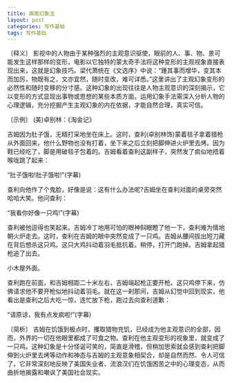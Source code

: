 ```yaml
---
title: 画面幻象法
layout: post
categories: 写作基础
tags: 写作基础
---
```


〔释义〕 影视中的人物由于某种强烈的主观意识驱使，眼前的人、事、物、景可能发生这样那样的变形，电影以它独特的蒙太奇手法将这种变形的主观视象直接表现出来，这就是幻象技巧。梁代萧统在《文选序》中说：“踵其事而增华，变其本而加厉，物既有之，文亦宜然，随时变改，难可详悉。”这里讲出了主观幻象变形的必然性和随时变移的分寸感。这种幻象的出现往往是人物主观意识的深刻揭示，它以变形的方式显现出事物或思想的某些本质方面。运用幻象手法需深入分析人物的心理逻辑，充分挖掘产生主观幻象的内在依据，才能自然合理，真实可信。

〔示例〕 (美)卓别林：《淘金记》

吉姆因为肚子饿，无精打采地坐在床上。这时，查利(卓别林饰)蒙着毯子拿着猎枪从外面回来。他什么野物也没有打着，坐下来之后立刻把脚伸进火炉里去烤。因为鞋已经吃了，脚是用破毯子包着的。吉姆看着查利这副样子，突然发了疯似地捂着喉咙跳了起来：

“肚子饿啦!肚子饿啦!”(字幕)

查利向他作了个鬼脸，好像是说：这有什么办法呢?吉姆坐在查利对面的桌旁突然哈哈大笑。他问查利：

“我看你好像一只鸡!”(字幕)

查利被他逗得也笑起来。吉姆冷丁地用可怕的眼神斜眼瞪了他一下，查利难为情地朝火炉走去。这时，查利在吉姆的眼中突然变成了一只鸡。吉姆从腰间拔出短刀藏在背后想杀这只鸡。这只大鸡抖动着羽毛抵抗着。稍停，打开门跑掉。吉姆拿起猎枪追了出去。

小木屋外面。

查利跑在前面，和吉姆相距二十米左右，吉姆端起枪正要开枪。这只鸡停下来，仿佛请求他不要开枪似地抖动着羽毛。就在这一刹那间，吉姆从幻觉中回到现实，他看出是查利之后大吃一惊，连忙放下枪，跑过去向查利道歉：

“请原谅，我有点发疯啦!”(字幕)

〔简析〕 吉姆在饥饿到极点时，攫取猎物充饥，已经成为他主观意识的全部，因而，外界的一切在他眼里都成了可食之物。查利在他主观变形的视象里，就变成了一只鸡。这种幻象是十分怪诞可笑的，简直是滑稽，但稍加思索就会感到查利把脚伸到火炉里去烤等动作和神态与吉姆的主观意象相契合，却是自然而然、令人可信了。它非常深刻地反映了美国失业者、流浪汉们在饥饿困苦之中的心理变态，从而曲折地揭露和嘲讽了美国社会现实。 
